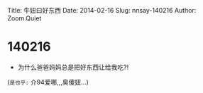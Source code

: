 Title: 牛妞曰好东西
Date: 2014-02-16
Slug: nnsay-140216
Author: Zoom.Quiet


# 140216

- 为什么爸爸妈妈总是把好东西让给我吃?!


(`是也乎:`
介94爱哪,,,臭傻妞...)